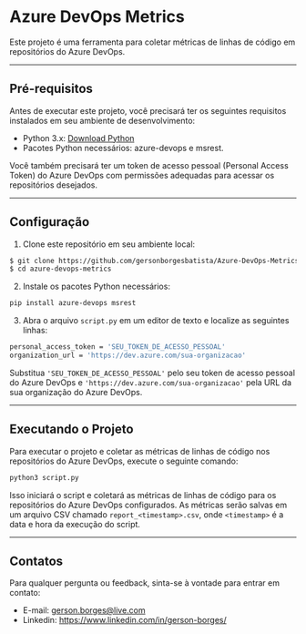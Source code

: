 # Azure DevOps Metrics

Este projeto é uma ferramenta para coletar métricas de linhas de código em repositórios do Azure DevOps.

***

## Pré-requisitos

Antes de executar este projeto, você precisará ter os seguintes requisitos instalados em seu ambiente de desenvolvimento:

- Python 3.x: [Download Python](https://www.python.org/downloads/)
- Pacotes Python necessários: azure-devops e msrest.

Você também precisará ter um token de acesso pessoal (Personal Access Token) do Azure DevOps com permissões adequadas para acessar os repositórios desejados.

***

## Configuração

1. Clone este repositório em seu ambiente local:

```bash
$ git clone https://github.com/gersonborgesbatista/Azure-DevOps-Metrics.git
$ cd azure-devops-metrics
```
2. Instale os pacotes Python necessários:

```bash
pip install azure-devops msrest
```

3. Abra o arquivo `script.py` em um editor de texto e localize as seguintes linhas:

```bash
personal_access_token = 'SEU_TOKEN_DE_ACESSO_PESSOAL'
organization_url = 'https://dev.azure.com/sua-organizacao'
```

Substitua `'SEU_TOKEN_DE_ACESSO_PESSOAL'` pelo seu token de acesso pessoal do Azure DevOps e `'https://dev.azure.com/sua-organizacao'` pela URL da sua organização do Azure DevOps.

***

## Executando o Projeto

Para executar o projeto e coletar as métricas de linhas de código nos repositórios do Azure DevOps, execute o seguinte comando:

```bash
python3 script.py
```

Isso iniciará o script e coletará as métricas de linhas de código para os repositórios do Azure DevOps configurados. As métricas serão salvas em um arquivo CSV chamado `report_<timestamp>.csv`, onde `<timestamp>` é a data e hora da execução do script.

***

## Contatos

Para qualquer pergunta ou feedback, sinta-se à vontade para entrar em contato:

* E-mail: gerson.borges@live.com
* Linkedin: https://www.linkedin.com/in/gerson-borges/
